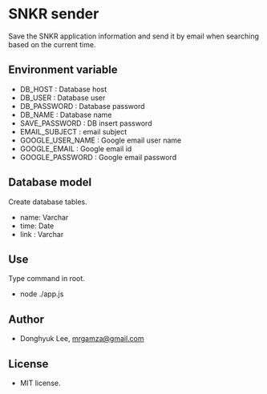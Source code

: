 # SNKR sender
Save the SNKR application information and send it by email when searching based on the current time.

## Environment variable
- DB_HOST : Database host
- DB_USER : Database user
- DB_PASSWORD : Database password
- DB_NAME : Database name
- SAVE_PASSWORD : DB insert password
- EMAIL_SUBJECT : email subject
- GOOGLE_USER_NAME : Google email user name 
- GOOGLE_EMAIL : Google email id
- GOOGLE_PASSWORD : Google email password

## Database model
Create database tables.
- name: Varchar
- time: Date
- link : Varchar

## Use
Type command in root.
- node ./app.js

## Author
- Donghyuk Lee, mrgamza@gmail.com

## License
- MIT license.